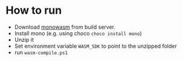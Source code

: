 # How to run

- Download [monowasm](https://jenkins.mono-project.com/job/test-mono-mainline-wasm/label=ubuntu-1804-amd64/lastSuccessfulBuild/Azure/) from build server.
- Install mono (e.g. using choco `choco install mono`)
- Unzip it
- Set environment variable `WASM_SDK` to point to the unzipped folder
- run `wasm-compile.ps1`
